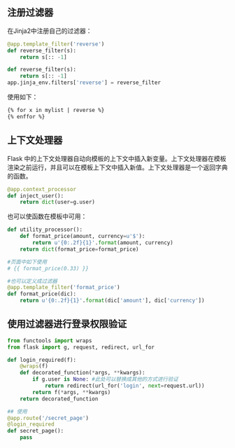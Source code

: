 ## 注册过滤器
在Jinja2中注册自己的过滤器：       
```python
@app.template_filter('reverse')
def reverse_filter(s):
    return s[:: -1]

def reverse_filter(s):
    return s[:: -1]
app.jinja_env.filters['reverse'] = reverse_filter
```
使用如下：
```html
{% for x in mylist | reverse %}
{% enffor %}
```

## 上下文处理器
Flask 中的上下文处理器自动向模板的上下文中插入新变量。上下文处理器在模板渲染之前运行，并且可以在模板上下文中插入新值。上下文处理器是一个返回字典的函数。
```python
@app.context_processor
def inject_user():
    return dict(user=g.user)
```
也可以使函数在模板中可用：
```python
def utility_processor():
    def format_price(amount, currency=u'$'):
        return u'{0:.2f}{1}'.format(amount, currency)
    return dict(format_price=format_price)

#页面中如下使用
# {{ format_price(0.33) }}

#也可以定义成过滤器
@app.template_filter('format_price')
def format_price(dic):
    return u'{0:.2f}{1}'.format(dic['amount'], dic['currency'])

```

## 使用过滤器进行登录权限验证
```python
from functools import wraps
from flask import g, request, redirect, url_for

def login_required(f):
    @wraps(f)
    def decorated_function(*args, **kwargs):
        if g.user is None: #此处可以替换成其他的方式进行验证
            return redirect(url_for('login', next=request.url))
        return f(*args, **kwargs)
    return decorated_function

## 使用
@app.route('/secret_page')
@login_required
def secret_page():
    pass
```